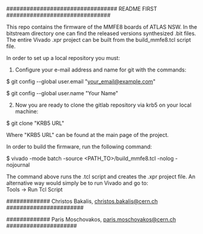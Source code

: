 #################################  README FIRST ###############################

This repo contains the firmware of the MMFE8 boards of ATLAS NSW.
In the bitstream directory one can find the released versions synthesized
.bit files. The entire Vivado .xpr project can be built from the build_mmfe8.tcl
script file.

In order to set up a local repository you must:

1) Configure your e-mail address and name for git with the commands:

$ git config --global user.email "your_email@example.com"

$ git config --global user.name "Your Name"

2) Now you are ready to clone the gitlab repository via krb5 on your
local machine:

$ git clone "KRB5 URL"

Where "KRB5 URL" can be found at the main page of the project.


In order to build the firmware, run the following command:

$ vivado -mode batch -source <PATH_TO>/build_mmfe8.tcl -nolog -nojournal

The command above runs the .tcl script and creates the .xpr project file.
An alternative way would simply be to run Vivado and go to:  
Tools -> Run Tcl Script

############# Christos Bakalis, christos.bakalis@cern.ch #######################

############# Paris Moschovakos, paris.moschovakos@cern.ch #####################



